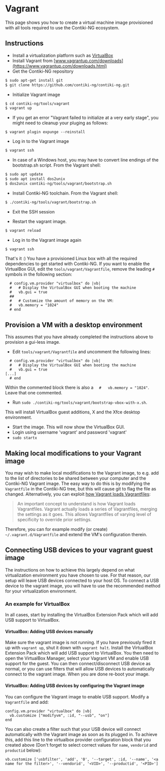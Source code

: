 # Vagrant

This page shows you how to create a virtual machine image provisioned with all tools required to use the Contiki-NG ecosystem.

## Instructions

* Install a virtualization platform such as [VirtualBox](https://www.virtualbox.org)
* Install Vagrant from [www.vagrantup.com/downloads](https://www.vagrantup.com/downloads.html)
* Get the Contiki-NG repository
```bash
$ sudo apt-get install git
$ git clone https://github.com/contiki-ng/contiki-ng.git
```
* Initialize Vagrant image
```bash
$ cd contiki-ng/tools/vagrant
$ vagrant up
``` 

* If you get an error "Vagrant failed to initialize at a very early stage", you might need to cleanup your pluging as follows:
```
$ vagrant plugin expunge --reinstall
```

* Log in to the Vagrant image
```bash
$ vagrant ssh
``` 
* In case of a Windows host, you may have to convert line endings of the bootstrap.sh script. From the Vagrant shell:
```bash
$ sudo apt update
$ sudo apt install dos2unix
$ dos2unix contiki-ng/tools/vagrant/bootstrap.sh
```
* Install Contiki-NG toolchain. From the Vagrant shell:
```bash
$ ./contiki-ng/tools/vagrant/bootstrap.sh
```
* Exit the SSH session

* Restart the vagrant image.
```bash
$ vagrant reload
``` 

* Log in to the Vagrant image again
```bash
$ vagrant ssh
``` 

That's it :)
You have a provisioned Linux box with all the required dependencies to get started with Contiki-NG.
If you want to enable the VirtualBox GUI, edit the `tools/vagrant/Vagrantfile`, remove the leading `#` symbols in the following section:
```
  # config.vm.provider "virtualbox" do |vb|
  #   # Display the VirtualBox GUI when booting the machine
  #   vb.gui = true
  ##
  #   # Customize the amount of memory on the VM:
  #   vb.memory = "1024"
  # end
```

## Provision a VM with a desktop environment
This assumes that you have already completed the instructions above to provision a gui-less image.

* Edit `tools/vagrant/Vagrantfile` and uncomment the following lines:

```
  # config.vm.provider "virtualbox" do |vb|
  #   # Display the VirtualBox GUI when booting the machine
  #   vb.gui = true
[...]
  # end
```
Within the commented block there is also a `  #   vb.memory = "1024"`. Leave that one commented.

* Run `sudo ./contiki-ng/tools/vagrant/bootstrap-vbox-with-x.sh`.

This will install VirtualBox guest additions, X and the Xfce desktop environment.

* Start the image. This will now show the VirtualBox GUI.
* Login using username 'vagrant' and password 'vagrant'
* `sudo startx`

## Making local modifications to your Vagrant image

You may wish to make local modifications to the Vagrant image, to e.g. add to the list of directories to be shared between your computer and the Contiki-NG Vagrant image. The easy way to do this is by modifying the `Vagrantfile` in the Contiki-NG tree, but this will cause git to flag the file as changed. Alternatively, you can exploit [how Vagrant loads Vagrantfiles](https://www.vagrantup.com/docs/vagrantfile/):

> An important concept to understand is how Vagrant loads Vagrantfiles. Vagrant actually loads a series of Vagrantfiles, merging the settings as it goes. This allows Vagrantfiles of varying level of specificity to override prior settings. 

Therefore, you can for example modify (or create) `~/.vagrant.d/Vagrantfile` and extend the VM's configuration therein.

## Connecting USB devices to your vagrant guest image

The instructions on how to achieve this largely depend on what virtualization environment you have chosen to use. For that reason, our setup will leave USB devices connected to your host OS. To connect a USB device to the vagrant image, you will have to use the recommended method for your virtualization environment.

### An example for VirtualBox
In all cases, start by installing the VirtualBox Extension Pack which will add USB support to VirtualBox.

#### VirtualBox: Adding USB devices manually
Make sure the vagrant image is not running. If you have previously fired it up with `vagrant up`, shut it down with `vagrant halt`. Install the VirtualBox Extension Pack which will add USB support to VirtualBox. You then need to open the VirtualBox Manager, select your Vagrant VM and enable USB support for the guest. You can then connect/disconnect USB device as normal, or you can use filters that will allow USB devices to automatically connect to the vagrant image. When you are done re-boot your image.

#### VirtualBox: Adding USB devices by configuring the Vagrant image
You can configure the Vagrant image to enable USB support. Modify a `Vagrantfile` and add:

```
config.vm.provider "virtualbox" do |vb|
  vb.customize ["modifyvm", :id, "--usb", "on"]
end
```

You can also create a filter such that your USB device will connect automatically with the Vagrant image as soon as its plugged in. To achieve this, add this line to the virtualbox provider configuration block that you created above (Don't forget to select correct values for `name`, `vendorid` and `productid` below):

```
vb.customize ['usbfilter', 'add', '0', '--target', :id, '--name', '<a name for the filter>', '--vendorid', '<VID>', '--productid', '<PID>']
```

